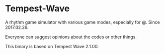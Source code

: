 # Tempest-Wave
A rhythm game simulator with various game modes, especially for @. Since 2017.02.26.

Everyone can suggest opinions about the codes or other things.

This binary is based on Tempest Wave 2.1.00.

